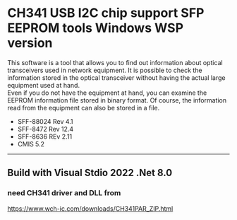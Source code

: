 # CH341 USB I2C chip support SFP EEPROM tools Windows WSP version
This software is a tool that allows you to find out information about optical transceivers used in network equipment. It is possible to check the information stored in the optical transceiver without having the actual large equipment used at hand.<BR>
Even if you do not have the equipment at hand, you can examine the EEPROM information file stored in binary format. Of course, the information read from the equipment can also be stored in a file.
- SFF-88024 Rev 4.1
- SFF-8472 Rev 12.4
- SFF-8636 REv 2.11
- CMIS 5.2
---
Build with Visual Stdio 2022 .Net 8.0
---
 ### need CH341 driver and DLL from
 https://www.wch-ic.com/downloads/CH341PAR_ZIP.html
